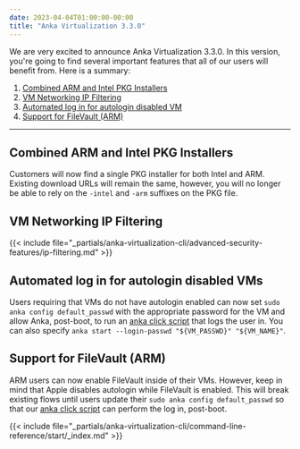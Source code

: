 ```yaml
---
date: 2023-04-04T01:00:00-00:00
title: "Anka Virtualization 3.3.0"
---
```


We are very excited to announce Anka Virtualization 3.3.0. In this version, you're going to find several important features that all of our users will benefit from. Here is a summary:

1. [Combined ARM and Intel PKG Installers](#combined-arm-and-intel-pkg-installers)
1. [VM Networking IP Filtering](#vm-networking-ip-filtering)
1. [Automated log in for autologin disabled VM]()
1. [Support for FileVault (ARM)](#support-for-filevault-arm)

---

## Combined ARM and Intel PKG Installers

Customers will now find a single PKG installer for both Intel and ARM. Existing download URLs will remain the same, however, you will no longer be able to rely on the `-intel` and `-arm` suffixes on the PKG file.

## VM Networking IP Filtering

{{< include file="_partials/anka-virtualization-cli/advanced-security-features/ip-filtering.md" >}}

## Automated log in for autologin disabled VMs

Users requiring that VMs do not have autologin enabled can now set `sudo anka config default_passwd` with the appropriate password for the VM and allow Anka, post-boot, to run an [anka click script](https://github.com/veertuinc/anka-click-scripts) that logs the user in. You can also specify `anka start --login-passwd "${VM_PASSWD}" "${VM_NAME}"`.

## Support for FileVault (ARM)

ARM users can now enable FileVault inside of their VMs. However, keep in mind that Apple disables autologin while FileVault is enabled. This will break existing flows until users update their `sudo anka config default_passwd` so that our [anka click script](https://github.com/veertuinc/anka-click-scripts) can perform the log in, post-boot.

{{< include file="_partials/anka-virtualization-cli/command-line-reference/start/_index.md" >}}
